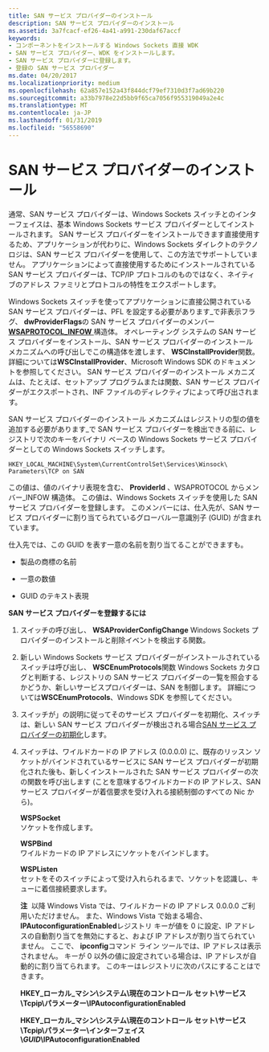 ```yaml
---
title: SAN サービス プロバイダーのインストール
description: SAN サービス プロバイダーのインストール
ms.assetid: 3a7fcacf-ef26-4a41-a991-230daf67accf
keywords:
- コンポーネントをインストールする Windows Sockets 直接 WDK
- SAN サービス プロバイダー、WDK をインストールします。
- SAN サービス プロバイダーに登録します。
- 登録の SAN サービス プロバイダー
ms.date: 04/20/2017
ms.localizationpriority: medium
ms.openlocfilehash: 62a857e152a43f844dcf79ef7310d3f7ad69b220
ms.sourcegitcommit: a33b7978e22d5bb9f65ca7056f955319049a2e4c
ms.translationtype: MT
ms.contentlocale: ja-JP
ms.lasthandoff: 01/31/2019
ms.locfileid: "56558690"
---
```

# <a name="installing-a-san-service-provider"></a>SAN サービス プロバイダーのインストール





通常、SAN サービス プロバイダーは、Windows Sockets スイッチとのインターフェイスは、基本 Windows Sockets サービス プロバイダーとしてインストールされます。 SAN サービス プロバイダーをインストールできます直接使用するため、アプリケーションが代わりに、Windows Sockets ダイレクトのテクノロジは、SAN サービス プロバイダーを使用して、この方法でサポートしていません。 アプリケーションによって直接使用するためにインストールされている SAN サービス プロバイダーは、TCP/IP プロトコルのものではなく、ネイティブのアドレス ファミリとプロトコルの特性をエクスポートします。

Windows Sockets スイッチを使ってアプリケーションに直接公開されている SAN サービス プロバイダーは、PFL を設定する必要があります\_で非表示フラグ、 **dwProviderFlags**の SAN サービス プロバイダーのメンバー [ **WSAPROTOCOL\_INFOW** ](https://msdn.microsoft.com/library/windows/hardware/ff565963)構造体。 オペレーティング システムの SAN サービス プロバイダーをインストール、SAN サービス プロバイダーのインストール メカニズムへの呼び出しでこの構造体を渡します、 **WSCInstallProvider**関数。 詳細については**WSCInstallProvider**、Microsoft Windows SDK のドキュメントを参照してください。 SAN サービス プロバイダーのインストール メカニズムは、たとえば、セットアップ プログラムまたは関数、SAN サービス プロバイダーがエクスポートされ、INF ファイルのディレクティブによって呼び出されます。

SAN サービス プロバイダーのインストール メカニズムはレジストリの型の値を追加する必要があります\_で SAN サービス プロバイダーを検出できる前に、レジストリで次のキーをバイナリ ベースの Windows Sockets サービス プロバイダーとしての Windows Sockets スイッチします。

```Console
HKEY_LOCAL_MACHINE\System\CurrentControlSet\Services\Winsock\
Parameters\TCP on SAN
```

この値は、値のバイナリ表現を含む、 **ProviderId** 、WSAPROTOCOL からメンバー\_INFOW 構造体。 この値は、Windows Sockets スイッチを使用した SAN サービス プロバイダーを登録します。 このメンバーには、仕入先が、SAN サービス プロバイダーに割り当てられているグローバル一意識別子 (GUID) が含まれています。

仕入先では、この GUID を表す一意の名前を割り当てることができますも。

-   製品の商標の名前

-   一意の数値

-   GUID のテキスト表現

**SAN サービス プロバイダーを登録するには**

1.  スイッチの呼び出し、 **WSAProviderConfigChange** Windows Sockets プロバイダーのインストールと削除イベントを検出する関数。

2.  新しい Windows Sockets サービス プロバイダーがインストールされているスイッチは呼び出し、 **WSCEnumProtocols**関数 Windows Sockets カタログと判断する、レジストリの SAN サービス プロバイダーの一覧を照会するかどうか、新しいサービスプロバイダーは、SAN を制御します。 詳細については**WSCEnumProtocols**、Windows SDK を参照してください。

3.  スイッチが」の説明に従ってそのサービス プロバイダーを初期化、スイッチは、新しい SAN サービス プロバイダーが検出される場合[SAN サービス プロバイダーの初期化](initializing-a-san-service-provider.md)します。

4.  スイッチは、ワイルドカードの IP アドレス (0.0.0.0) に、既存のリッスン ソケットがバインドされているサービスに SAN サービス プロバイダーが初期化された後も、新しくインストールされた SAN サービス プロバイダーの次の関数を呼び出します (ことを意味するワイルドカードの IP アドレス、SANサービス プロバイダーが着信要求を受け入れる接続制御のすべての Nic から)。

    <a href="" id="wspsocket"></a>**WSPSocket**  
    ソケットを作成します。

    <a href="" id="wspbind"></a>**WSPBind**  
    ワイルドカードの IP アドレスにソケットをバインドします。

    <a href="" id="wsplisten"></a>**WSPListen**  
    セットをそのスイッチによって受け入れられるまで、ソケットを認識し、キューに着信接続要求します。

    **注**  以降 Windows Vista では、ワイルドカードの IP アドレス 0.0.0.0 ご利用いただけません。
    また、Windows Vista で始まる場合、 **IPAutoconfigurationEnabled**レジストリ キーが値を 0 に設定、IP アドレスの自動割り当てを無効にすると、および IP アドレスが割り当てられていません。 ここで、 **ipconfig**コマンド ライン ツールでは、IP アドレスは表示されません。 キーが 0 以外の値に設定されている場合は、IP アドレスが自動的に割り当てられます。 このキーはレジストリに次のパスにすることはできます。

    **HKEY\_ローカル\_マシン\\システム\\現在のコントロール セット\\サービス\\Tcpip\\パラメーター\\IPAutoconfigurationEnabled**

    **HKEY\_ローカル\_マシン\\システム\\現在のコントロール セット\\サービス\\Tcpip\\パラメーター\\インターフェイス\\*GUID*\\IPAutoconfigurationEnabled**

     

 

 





